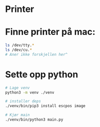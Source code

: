 # Printer



# Finne printer på mac:
```zsh
ls /dev/tty.* 
ls /dev/cu.* 
# Aner ikke forskjellen her^
```

# Sette opp python

```zsh
# Lage venv
python3 -m venv ./venv

# installer deps
./venv/bin/pip3 install escpos image

# Kjør main
./venv/bin/python3 main.py 
```


